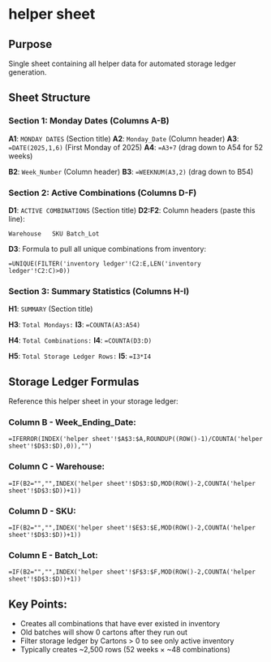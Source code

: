 # helper sheet

## Purpose
Single sheet containing all helper data for automated storage ledger generation.

## Sheet Structure

### Section 1: Monday Dates (Columns A-B)
**A1**: `MONDAY DATES` (Section title)
**A2**: `Monday_Date` (Column header)
**A3**: `=DATE(2025,1,6)` (First Monday of 2025)
**A4**: `=A3+7` (drag down to A54 for 52 weeks)

**B2**: `Week_Number` (Column header)
**B3**: `=WEEKNUM(A3,2)` (drag down to B54)

### Section 2: Active Combinations (Columns D-F)
**D1**: `ACTIVE COMBINATIONS` (Section title)
**D2:F2**: Column headers (paste this line):
```
Warehouse	SKU	Batch_Lot
```

**D3**: Formula to pull all unique combinations from inventory:
```
=UNIQUE(FILTER('inventory ledger'!C2:E,LEN('inventory ledger'!C2:C)>0))
```

### Section 3: Summary Statistics (Columns H-I)
**H1**: `SUMMARY` (Section title)

**H3**: `Total Mondays:`
**I3**: `=COUNTA(A3:A54)`

**H4**: `Total Combinations:`
**I4**: `=COUNTA(D3:D)`

**H5**: `Total Storage Ledger Rows:`
**I5**: `=I3*I4`

## Storage Ledger Formulas

Reference this helper sheet in your storage ledger:

### Column B - Week_Ending_Date:
```
=IFERROR(INDEX('helper sheet'!$A$3:$A,ROUNDUP((ROW()-1)/COUNTA('helper sheet'!$D$3:$D),0)),"")
```

### Column C - Warehouse:
```
=IF(B2="","",INDEX('helper sheet'!$D$3:$D,MOD(ROW()-2,COUNTA('helper sheet'!$D$3:$D))+1))
```

### Column D - SKU:
```
=IF(B2="","",INDEX('helper sheet'!$E$3:$E,MOD(ROW()-2,COUNTA('helper sheet'!$D$3:$D))+1))
```

### Column E - Batch_Lot:
```
=IF(B2="","",INDEX('helper sheet'!$F$3:$F,MOD(ROW()-2,COUNTA('helper sheet'!$D$3:$D))+1))
```

## Key Points:
- Creates all combinations that have ever existed in inventory
- Old batches will show 0 cartons after they run out
- Filter storage ledger by Cartons > 0 to see only active inventory
- Typically creates ~2,500 rows (52 weeks × ~48 combinations)